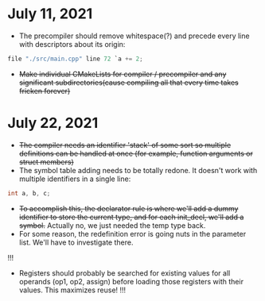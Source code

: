 # July 11, 2021

- The precompiler should remove whitespace(?) and precede every line with descriptors about its origin:

~~~ C
file "./src/main.cpp" line 72 `a += 2;
~~~

- ~~Make individual CMakeLists for compiler / precompiler and any significant subdirectories(cause compiling all that every time takes fricken forever)~~

# July 22, 2021

- ~~The compiler needs an identifier 'stack' of some sort so multiple definitions can be handled at once (for example, function arguments or struct members)~~
- The symbol table adding needs to be totally redone. It doesn't work with multiple identifiers in a single line:
~~~ c
int a, b, c;
~~~
- ~~To accomplish this, the declarator rule is where we'll add a dummy identifier to store the current type, and for each init_decl, we'll add a symbol.~~ Actually no, we just needed the temp type back.
- For some reason, the redefinition error is going nuts in the parameter list. We'll have to investigate there.

!!!
- Registers should probably be searched for existing values for all operands (op1, op2, assign) before loading those registers with their values. This maximizes reuse!
!!!